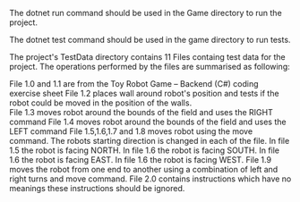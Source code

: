 The dotnet run command should be used in the Game directory to run the project.

The dotnet test command should be used in the game directory  to run tests.

The project's TestData directory contains 11 Files containg test data for the project. The operations performed by the files are summarised as following:

File 1.0 and 1.1 are from the Toy Robot Game – Backend (C#) coding exercise sheet 
File 1.2 places wall around robot's position and tests if the robot could be moved in the position of the walls.  
File 1.3 moves robot around the bounds of the field and uses the RIGHT command
File 1.4 moves robot around the bounds of the field and uses the LEFT command
File 1.5,1.6,1.7 and 1.8 moves robot using the move command. The robots starting direction is changed in each of the file.
In file 1.5 the robot is facing NORTH. 
In file 1.6 the robot is facing SOUTH.
In file 1.6 the robot is facing EAST.
In file 1.6 the robot is facing WEST.
File 1.9 moves the robot from one end to another using a combination of left and right turns and move command.
File 2.0 contains instructions which have no meanings these instructions should be ignored.
